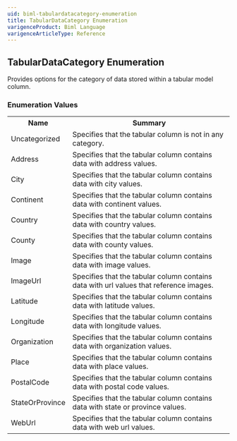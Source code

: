 ```yaml
---
uid: biml-tabulardatacategory-enumeration
title: TabularDataCategory Enumeration
varigenceProduct: Biml Language
varigenceArticleType: Reference
---
```


## TabularDataCategory Enumeration<div class="LanguageSummary"><div class ="SummaryItem">Provides options for the category of data stored within a tabular model column.</div></div><div class="EnumValueGroup">### Enumeration Values<table id="EnumValue" class="MemberList"><tbody><tr><th class="MemberNameColumnHeader">Name</th><th class="MemberSummaryColumnHeader">Summary</th></tr><tr class="cd0"><td class="MemberName">Uncategorized</td><td class="MemberSummary"><div class ="SummaryItem">Specifies that the tabular column is not in any category.</div></td></tr><tr class="cd1"><td class="MemberName">Address</td><td class="MemberSummary"><div class ="SummaryItem">Specifies that the tabular column contains data with address values.</div></td></tr><tr class="cd0"><td class="MemberName">City</td><td class="MemberSummary"><div class ="SummaryItem">Specifies that the tabular column contains data with city values.</div></td></tr><tr class="cd1"><td class="MemberName">Continent</td><td class="MemberSummary"><div class ="SummaryItem">Specifies that the tabular column contains data with continent values.</div></td></tr><tr class="cd0"><td class="MemberName">Country</td><td class="MemberSummary"><div class ="SummaryItem">Specifies that the tabular column contains data with country values.</div></td></tr><tr class="cd1"><td class="MemberName">County</td><td class="MemberSummary"><div class ="SummaryItem">Specifies that the tabular column contains data with county values.</div></td></tr><tr class="cd0"><td class="MemberName">Image</td><td class="MemberSummary"><div class ="SummaryItem">Specifies that the tabular column contains data with image values.</div></td></tr><tr class="cd1"><td class="MemberName">ImageUrl</td><td class="MemberSummary"><div class ="SummaryItem">Specifies that the tabular column contains data with url values that reference images.</div></td></tr><tr class="cd0"><td class="MemberName">Latitude</td><td class="MemberSummary"><div class ="SummaryItem">Specifies that the tabular column contains data with latitude values.</div></td></tr><tr class="cd1"><td class="MemberName">Longitude</td><td class="MemberSummary"><div class ="SummaryItem">Specifies that the tabular column contains data with longitude values.</div></td></tr><tr class="cd0"><td class="MemberName">Organization</td><td class="MemberSummary"><div class ="SummaryItem">Specifies that the tabular column contains data with organization values.</div></td></tr><tr class="cd1"><td class="MemberName">Place</td><td class="MemberSummary"><div class ="SummaryItem">Specifies that the tabular column contains data with place values.</div></td></tr><tr class="cd0"><td class="MemberName">PostalCode</td><td class="MemberSummary"><div class ="SummaryItem">Specifies that the tabular column contains data with postal code values.</div></td></tr><tr class="cd1"><td class="MemberName">StateOrProvince</td><td class="MemberSummary"><div class ="SummaryItem">Specifies that the tabular column contains data with state or province values.</div></td></tr><tr class="cd0"><td class="MemberName">WebUrl</td><td class="MemberSummary"><div class ="SummaryItem">Specifies that the tabular column contains data with web url values.</div></td></tr></tbody></table></div>